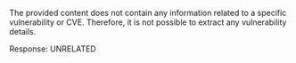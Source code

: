 The provided content does not contain any information related to a specific vulnerability or CVE. Therefore, it is not possible to extract any vulnerability details.

Response: UNRELATED